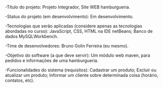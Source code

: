 -Título do projeto:
Projeto Integrador, Site WEB hamburgueria.

-Status do projeto (em desenvolvimento):
Em desenvolvimento. 

-Tecnologias que serão aplicadas (considere apenas as tecnologias abordadas no curso):
JavaScript, CSS, HTML na IDE netBeans;
Banco de dados MySQLWorkbench.

-Time de desenvolvedores:
Bruno Golin Ferreira (eu mesmo).

-Objetivo do software (a que deve servir):
Um módulo web maven, para pedidos e informações de uma hamburgueria.

-Funcionalidades do sistema (requisitos):
Cadastrar um produto;
Excluir ou atualizar um produto;
Informar um cliente sobre determinada coisa (horário, contatos, etc).

